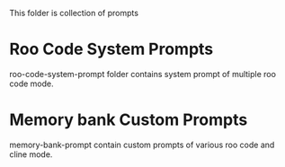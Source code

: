 This folder is collection of prompts

# Roo Code System Prompts
roo-code-system-prompt folder contains system prompt of multiple roo code mode.

# Memory bank Custom Prompts
memory-bank-prompt contain custom prompts of various roo code and cline mode.